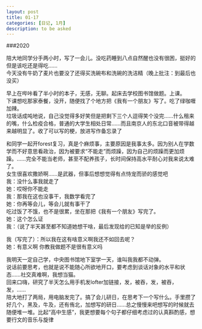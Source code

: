 ```yaml
---
layout: post
title: 01-17
categories: [日记, 1月]
description: to be asked
---
```

###2020  

陪大地同学分手两小时，写了一会儿。没吃药睡到八点自然醒也没有很困，挺好的但是该吃还是得吃……  
今天没有牛奶了麦片也要没了还得买洗碗布和洗碗的洗洁精（晚上批注：到最后也没买）  

早上在哔咔看了半小时的本子，无感，无聊。起床去学校图书馆做题。上课。  
下课想吃那家泰餐，没开，随便找了个地方把《我有一个朋友》写了。吃了绿咖喱加辣。  
垃圾话成吨地说，自己没觉得多好笑但是把剩下三个人逗得笑个没完……什么租来的嘴，什么检疫合格，普通的大学生相处日常……而且南京人的东北口音被带得越来越明显了。收了可以写的梗，放进写作备忘录了  

和同学一起开forest复习，真是个麻烦事，主要原因是我事太多。因为别人在学数学而不好意思看政治，因为被要求“不能走”而烦躁，因为自己的烦躁而更加烦躁。……完全不能当老师，甚至不配养孩子，长时间保持高水平耐心对我来说太难了。  
女生很喜欢撒娇啊……是武器，但事后想想觉得有点恃宠而骄的感觉吧  
我：没什么事我就走了  
她：哎呀你不能走  
我：那我在这也没事干，我数学看完了  
她：你再等会儿，等会儿就有事干了  
吃过饭了不饿，也不是很累，坐在那把《我有一个朋友》写完了。  
她：这个怎么证  
我：（说了半天甚至都不知道她想干啥，最后发现给的已知是举的反例）  

我（写完了）：所以我在这有啥意义啊我还不如回去呢？  
她：有意义啊 你教我做题不是很有意义吗  

我明天一定自己学，中央图书馆地下室学一天，谁叫我我都不动弹。  
说话前要思考，也就是说不能随心所欲地开口，要考虑到谈话对象的水平和状态……社交真难啊，我想当猫。  
回来口嗨，研究了半天怎么用手机发lofter加链接，发，被吞，发，被吞，发，……  
陪大地打了两局，用电脑发完了。搞了会儿研日，在思考下一个写什么。手里攒了好几个，黑及，牛及，还有侑北，加想写的研日……总之慢慢来吧想写的时候就去随便堆一堆。比起“高中生感”，我更想要每个句子都仔细考虑过的认真斟酌感，想要行文的音乐与旋律  

